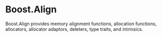 <!--
(c) 2015 Glen Joseph Fernandes
<glenjofe -at- gmail.com>

Distributed under the Boost Software
License, Version 1.0.
http://boost.org/LICENSE_1_0.txt
-->

# Boost.Align

Boost.Align provides memory alignment functions, allocation functions,
allocators, allocator adaptors, deleters, type traits, and intrinsics.
